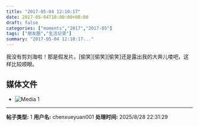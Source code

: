 ```yaml
---
title: "2017-05-04 12:10:17"
date: 2017-05-04T10:00:00+08:00
draft: false
categories: ["moments","2017","2017-05"]
tags: ["朋友圈","生活记录"]
summary: "2017-05-04 12:10:17..."
---
```


我没有剪刘海啦！那是假发片。[偷笑][偷笑][偷笑]还是露出我的大奔儿喽吧，这样比较顺眼。

## 媒体文件

- ![Media 1](/Moments/photos/2017-05-04/201705041210170.jpg)

---

**帖子类型:** 1
**用户名:** chenxueyuan001
**处理时间:** 2025/8/28 22:31:29
